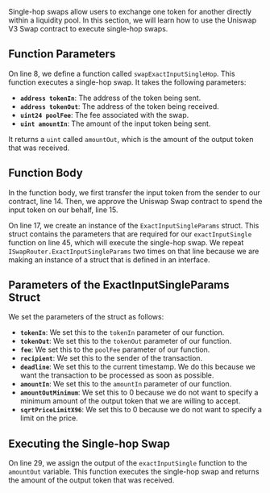 Single-hop swaps allow users to exchange one token for another directly within a liquidity pool. In this section, we will learn how to use the Uniswap V3 Swap contract to execute single-hop swaps.

## Function Parameters

On line 8, we define a function called `swapExactInputSingleHop`. This function executes a single-hop swap. It takes the following parameters:

- **`address tokenIn`**: The address of the token being sent.
- **`address tokenOut`**: The address of the token being received.
- **`uint24 poolFee`**: The fee associated with the swap.
- **`uint amountIn`**: The amount of the input token being sent.

It returns a `uint` called `amountOut`, which is the amount of the output token that was received.

## Function Body

In the function body, we first transfer the input token from the sender to our contract, line 14.
Then, we approve the Uniswap Swap contract to spend the input token on our behalf, line 15.

On line 17, we create an instance of the `ExactInputSingleParams` struct. This struct contains the parameters that are required for our `exactInputSingle` function on line 45, which will execute the single-hop swap. We repeat `ISwapRouter.ExactInputSingleParams` two times on that line because we are making an instance of a struct that is defined in an interface.

## Parameters of the ExactInputSingleParams Struct

We set the parameters of the struct as follows:

- **`tokenIn`**: We set this to the `tokenIn` parameter of our function.
- **`tokenOut`**: We set this to the `tokenOut` parameter of our function.
- **`fee`**: We set this to the `poolFee` parameter of our function.
- **`recipient`**: We set this to the sender of the transaction.
- **`deadline`**: We set this to the current timestamp. We do this because we want the transaction to be processed as soon as possible.
- **`amountIn`**: We set this to the `amountIn` parameter of our function.
- **`amountOutMinimum`**: We set this to 0 because we do not want to specify a minimum amount of the output token that we are willing to accept.
- **`sqrtPriceLimitX96`**: We set this to 0 because we do not want to specify a limit on the price.

## Executing the Single-hop Swap

On line 29, we assign the output of the `exactInputSingle` function to the `amountOut` variable. This function executes the single-hop swap and returns the amount of the output token that was received.